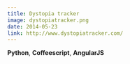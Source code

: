 ```yaml
---
title: Dystopia tracker
image: dystopiatracker.png
date: 2014-05-23
link: http://www.dystopiatracker.com/
---
```


**Python**, **Coffeescript**, **AngularJS**